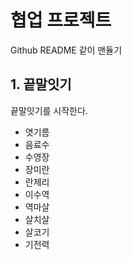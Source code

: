 # 협업 프로젝트
Github README 같이 맨듈기

## 1. 끝말잇기

끝말잇기를 시작한다.

- 엿기름
- 음료수
- 수영장
- 장미란
- 란제리
- 이수역
- 역마살
- 살치살
- 살코기
- 기전력